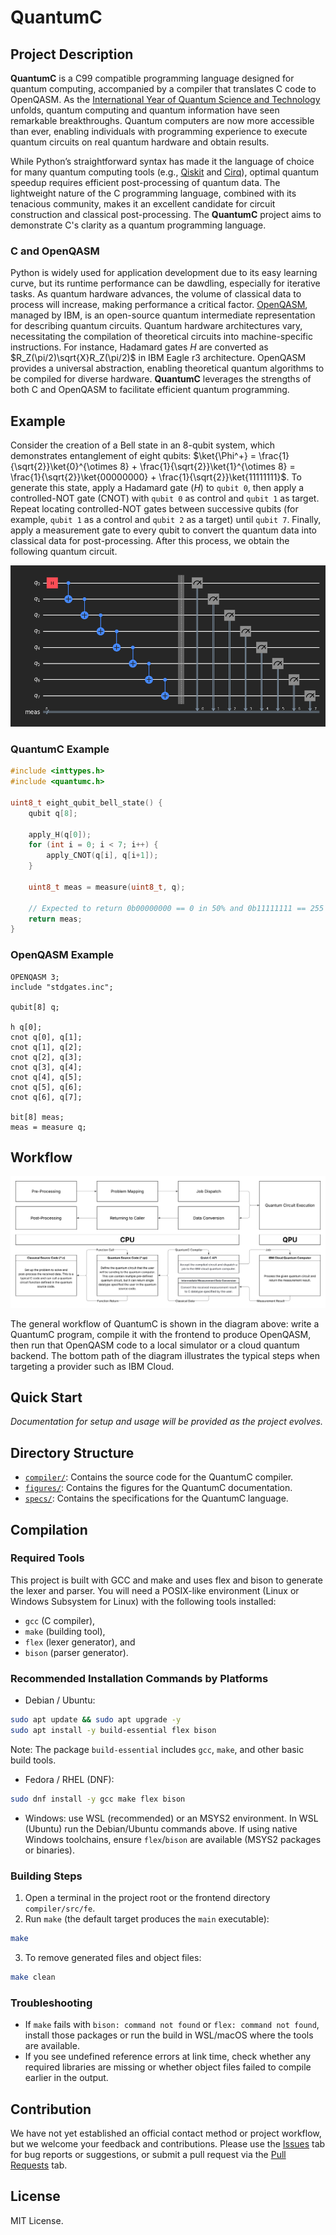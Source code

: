 # QuantumC

## Project Description

**QuantumC** is a C99 compatible programming language designed for quantum computing, accompanied by a compiler that translates C code to OpenQASM.
As the [International Year of Quantum Science and Technology](https://quantum2025.org) unfolds, quantum computing and quantum information have seen remarkable breakthroughs.
Quantum computers are now more accessible than ever, enabling individuals with programming experience to execute quantum circuits on real quantum hardware and obtain results.

While Python’s straightforward syntax has made it the language of choice for many quantum computing tools (e.g., [Qiskit](https://www.ibm.com/quantum/qiskit) and [Cirq](https://quantumai.google/cirq)), optimal quantum speedup requires efficient post-processing of quantum data.
The lightweight nature of the C programming language, combined with its tenacious community, makes it an excellent candidate for circuit construction and classical post-processing.
The **QuantumC** project aims to demonstrate C's clarity as a quantum programming language.

### C and OpenQASM

Python is widely used for application development due to its easy learning curve, but its runtime performance can be dawdling, especially for iterative tasks.
As quantum hardware advances, the volume of classical data to process will increase, making performance a critical factor.
[OpenQASM](https://openqasm.com), managed by IBM, is an open-source quantum intermediate representation for describing quantum circuits.
Quantum hardware architectures vary, necessitating the compilation of theoretical circuits into machine-specific instructions. 
For instance, Hadamard gates $H$ are converted as $R_Z(\pi/2)\sqrt{X}R_Z(\pi/2)$ in IBM Eagle r3 architecture.
OpenQASM provides a universal abstraction, enabling theoretical quantum algorithms to be compiled for diverse hardware.
**QuantumC** leverages the strengths of both C and OpenQASM to facilitate efficient quantum programming.


## Example

Consider the creation of a Bell state in an 8-qubit system, which demonstrates entanglement of eight qubits: $\ket{\Phi^+} = \frac{1}{\sqrt{2}}\ket{0}^{\otimes 8} + \frac{1}{\sqrt{2}}\ket{1}^{\otimes 8} = \frac{1}{\sqrt{2}}\ket{00000000} + \frac{1}{\sqrt{2}}\ket{11111111}$.
To generate this state, apply a Hadamard gate ($H$) to `qubit 0`, then apply a controlled-NOT gate ($\text{CNOT}$) with `qubit 0` as control and `qubit 1` as target.
Repeat locating controlled-NOT gates between successive qubits (for example, `qubit 1` as a control and `qubit 2` as a target) until `qubit 7`.
Finally, apply a measurement gate to every qubit to convert the quantum data into classical data for post-processing.
After this process, we obtain the following quantum circuit.
<div align='center'>

![Figure 1](./figures/readme-figure-1.png)

</div>

### QuantumC Example

```c
#include <inttypes.h>
#include <quantumc.h>

uint8_t eight_qubit_bell_state() {
    qubit q[8];

    apply_H(q[0]);
    for (int i = 0; i < 7; i++) {
        apply_CNOT(q[i], q[i+1]);
    }

    uint8_t meas = measure(uint8_t, q);

    // Expected to return 0b00000000 == 0 in 50% and 0b11111111 == 255 in 50%.
    return meas;
}
```

### OpenQASM Example

```qasm
OPENQASM 3;
include "stdgates.inc";

qubit[8] q;

h q[0];
cnot q[0], q[1];
cnot q[1], q[2];
cnot q[2], q[3];
cnot q[3], q[4];
cnot q[4], q[5];
cnot q[5], q[6];
cnot q[6], q[7];

bit[8] meas;
meas = measure q;
```


## Workflow

<div align='center'>

![Figure 2](./figures/readme-figure-2.png)

</div>
The general workflow of QuantumC is shown in the diagram above: write a QuantumC program, compile it with the frontend to produce OpenQASM, then run that OpenQASM code to a local simulator or a cloud quantum backend. 
The bottom path of the diagram illustrates the typical steps when targeting a provider such as IBM Cloud.


## Quick Start

*Documentation for setup and usage will be provided as the project evolves.*


## Directory Structure

* [`compiler/`](./compiler): Contains the source code for the QuantumC compiler.
* [`figures/`](./figures): Contains the figures for the QuantumC documentation.
* [`specs/`](./specs): Contains the specifications for the QuantumC language.


## Compilation

### Required Tools

This project is built with GCC and make and uses flex and bison to generate the lexer and parser.
You will need a POSIX-like environment (Linux or Windows Subsystem for Linux) with the following tools installed:
* `gcc` (C compiler), 
* `make` (building tool), 
* `flex` (lexer generator), and
* `bison` (parser generator).

### Recommended Installation Commands by Platforms

* Debian / Ubuntu:
```bash
sudo apt update && sudo apt upgrade -y
sudo apt install -y build-essential flex bison
```
Note: The package `build-essential` includes `gcc`, `make`, and other basic build tools.

* Fedora / RHEL (DNF):
```bash
sudo dnf install -y gcc make flex bison
```
* Windows: use WSL (recommended) or an MSYS2 environment. In WSL (Ubuntu) run the Debian/Ubuntu commands above. If using native Windows toolchains, ensure `flex`/`bison` are available (MSYS2 packages or binaries).

### Building Steps

1. Open a terminal in the project root or the frontend directory `compiler/src/fe`.
2. Run `make` (the default target produces the `main` executable):
```bash
make
```
3. To remove generated files and object files:
```bash
make clean
```

### Troubleshooting

* If `make` fails with `bison: command not found` or `flex: command not found`, install those packages or run the build in WSL/macOS where the tools are available.
* If you see undefined reference errors at link time, check whether any required libraries are missing or whether object files failed to compile earlier in the output.


## Contribution

We have not yet established an official contact method or project workflow, but we welcome your feedback and contributions.
Please use the [Issues](https://github.com/singlerr/QuantumC/issues) tab for bug reports or suggestions, or submit a pull request via the [Pull Requests](https://github.com/singlerr/QuantumC/pulls) tab.


## License

MIT License.
